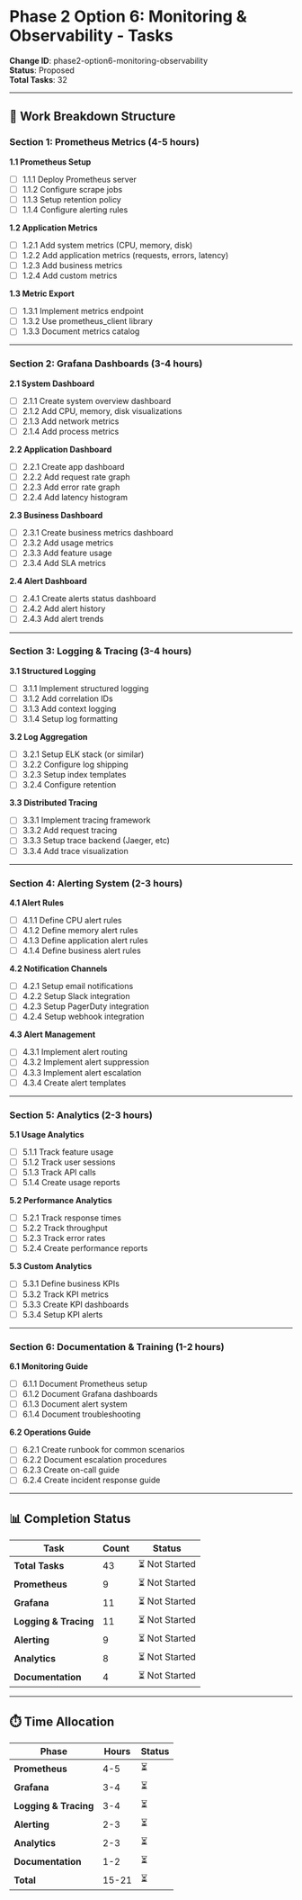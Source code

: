 # Phase 2 Option 6: Monitoring & Observability - Tasks

**Change ID**: phase2-option6-monitoring-observability  
**Status**: Proposed  
**Total Tasks**: 32  

---

## 🎯 Work Breakdown Structure

### Section 1: Prometheus Metrics (4-5 hours)

**1.1 Prometheus Setup**
- [ ] 1.1.1 Deploy Prometheus server
- [ ] 1.1.2 Configure scrape jobs
- [ ] 1.1.3 Setup retention policy
- [ ] 1.1.4 Configure alerting rules

**1.2 Application Metrics**
- [ ] 1.2.1 Add system metrics (CPU, memory, disk)
- [ ] 1.2.2 Add application metrics (requests, errors, latency)
- [ ] 1.2.3 Add business metrics
- [ ] 1.2.4 Add custom metrics

**1.3 Metric Export**
- [ ] 1.3.1 Implement metrics endpoint
- [ ] 1.3.2 Use prometheus_client library
- [ ] 1.3.3 Document metrics catalog

---

### Section 2: Grafana Dashboards (3-4 hours)

**2.1 System Dashboard**
- [ ] 2.1.1 Create system overview dashboard
- [ ] 2.1.2 Add CPU, memory, disk visualizations
- [ ] 2.1.3 Add network metrics
- [ ] 2.1.4 Add process metrics

**2.2 Application Dashboard**
- [ ] 2.2.1 Create app dashboard
- [ ] 2.2.2 Add request rate graph
- [ ] 2.2.3 Add error rate graph
- [ ] 2.2.4 Add latency histogram

**2.3 Business Dashboard**
- [ ] 2.3.1 Create business metrics dashboard
- [ ] 2.3.2 Add usage metrics
- [ ] 2.3.3 Add feature usage
- [ ] 2.3.4 Add SLA metrics

**2.4 Alert Dashboard**
- [ ] 2.4.1 Create alerts status dashboard
- [ ] 2.4.2 Add alert history
- [ ] 2.4.3 Add alert trends

---

### Section 3: Logging & Tracing (3-4 hours)

**3.1 Structured Logging**
- [ ] 3.1.1 Implement structured logging
- [ ] 3.1.2 Add correlation IDs
- [ ] 3.1.3 Add context logging
- [ ] 3.1.4 Setup log formatting

**3.2 Log Aggregation**
- [ ] 3.2.1 Setup ELK stack (or similar)
- [ ] 3.2.2 Configure log shipping
- [ ] 3.2.3 Setup index templates
- [ ] 3.2.4 Configure retention

**3.3 Distributed Tracing**
- [ ] 3.3.1 Implement tracing framework
- [ ] 3.3.2 Add request tracing
- [ ] 3.3.3 Setup trace backend (Jaeger, etc)
- [ ] 3.3.4 Add trace visualization

---

### Section 4: Alerting System (2-3 hours)

**4.1 Alert Rules**
- [ ] 4.1.1 Define CPU alert rules
- [ ] 4.1.2 Define memory alert rules
- [ ] 4.1.3 Define application alert rules
- [ ] 4.1.4 Define business alert rules

**4.2 Notification Channels**
- [ ] 4.2.1 Setup email notifications
- [ ] 4.2.2 Setup Slack integration
- [ ] 4.2.3 Setup PagerDuty integration
- [ ] 4.2.4 Setup webhook integration

**4.3 Alert Management**
- [ ] 4.3.1 Implement alert routing
- [ ] 4.3.2 Implement alert suppression
- [ ] 4.3.3 Implement alert escalation
- [ ] 4.3.4 Create alert templates

---

### Section 5: Analytics (2-3 hours)

**5.1 Usage Analytics**
- [ ] 5.1.1 Track feature usage
- [ ] 5.1.2 Track user sessions
- [ ] 5.1.3 Track API calls
- [ ] 5.1.4 Create usage reports

**5.2 Performance Analytics**
- [ ] 5.2.1 Track response times
- [ ] 5.2.2 Track throughput
- [ ] 5.2.3 Track error rates
- [ ] 5.2.4 Create performance reports

**5.3 Custom Analytics**
- [ ] 5.3.1 Define business KPIs
- [ ] 5.3.2 Track KPI metrics
- [ ] 5.3.3 Create KPI dashboards
- [ ] 5.3.4 Setup KPI alerts

---

### Section 6: Documentation & Training (1-2 hours)

**6.1 Monitoring Guide**
- [ ] 6.1.1 Document Prometheus setup
- [ ] 6.1.2 Document Grafana dashboards
- [ ] 6.1.3 Document alert system
- [ ] 6.1.4 Document troubleshooting

**6.2 Operations Guide**
- [ ] 6.2.1 Create runbook for common scenarios
- [ ] 6.2.2 Document escalation procedures
- [ ] 6.2.3 Create on-call guide
- [ ] 6.2.4 Create incident response guide

---

## 📊 Completion Status

| Task | Count | Status |
|------|-------|--------|
| **Total Tasks** | 43 | ⏳ Not Started |
| **Prometheus** | 9 | ⏳ Not Started |
| **Grafana** | 11 | ⏳ Not Started |
| **Logging & Tracing** | 11 | ⏳ Not Started |
| **Alerting** | 9 | ⏳ Not Started |
| **Analytics** | 8 | ⏳ Not Started |
| **Documentation** | 4 | ⏳ Not Started |

---

## ⏱️ Time Allocation

| Phase | Hours | Status |
|-------|-------|--------|
| **Prometheus** | 4-5 | ⏳ |
| **Grafana** | 3-4 | ⏳ |
| **Logging & Tracing** | 3-4 | ⏳ |
| **Alerting** | 2-3 | ⏳ |
| **Analytics** | 2-3 | ⏳ |
| **Documentation** | 1-2 | ⏳ |
| **Total** | 15-21 | ⏳ |
